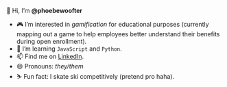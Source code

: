 👋 Hi, I’m **@phoebewoofter**
- 🎮 I’m interested in *gamification* for educational purposes (currently mapping out a game to help employees better understand their benefits during open enrollment).
- 🌱 I’m learning `JavaScript` and `Python`.
- 📫 Find me on [LinkedIn](https://www.linkedin.com/in/phoebe-woofter-a677b01a6).
- 😄 Pronouns: *they/them*
- ⛷️ Fun fact: I skate ski competitively (pretend pro haha).

<!---
phoebewoofter/phoebewoofter is a ✨ special ✨ repository because its `README.md` (this file) appears on your GitHub profile.
You can click the Preview link to take a look at your changes.
--->
